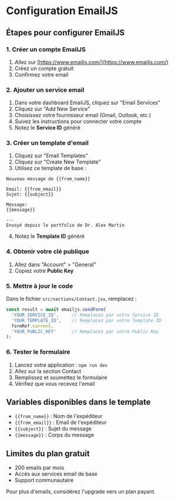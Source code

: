 # Configuration EmailJS

## Étapes pour configurer EmailJS

### 1. Créer un compte EmailJS
1. Allez sur [https://www.emailjs.com/](https://www.emailjs.com/)
2. Créez un compte gratuit
3. Confirmez votre email

### 2. Ajouter un service email
1. Dans votre dashboard EmailJS, cliquez sur "Email Services"
2. Cliquez sur "Add New Service"
3. Choisissez votre fournisseur email (Gmail, Outlook, etc.)
4. Suivez les instructions pour connecter votre compte
5. Notez le **Service ID** généré

### 3. Créer un template d'email
1. Cliquez sur "Email Templates"
2. Cliquez sur "Create New Template"
3. Utilisez ce template de base :

```
Nouveau message de {{from_name}}

Email: {{from_email}}
Sujet: {{subject}}

Message:
{{message}}

---
Envoyé depuis le portfolio de Dr. Alex Martin
```

4. Notez le **Template ID** généré

### 4. Obtenir votre clé publique
1. Allez dans "Account" > "General"
2. Copiez votre **Public Key**

### 5. Mettre à jour le code
Dans le fichier `src/sections/Contact.jsx`, remplacez :

```javascript
const result = await emailjs.sendForm(
  'YOUR_SERVICE_ID',     // Remplacez par votre Service ID
  'YOUR_TEMPLATE_ID',    // Remplacez par votre Template ID
  formRef.current,
  'YOUR_PUBLIC_KEY'      // Remplacez par votre Public Key
);
```

### 6. Tester le formulaire
1. Lancez votre application : `npm run dev`
2. Allez sur la section Contact
3. Remplissez et soumettez le formulaire
4. Vérifiez que vous recevez l'email

## Variables disponibles dans le template

- `{{from_name}}` : Nom de l'expéditeur
- `{{from_email}}` : Email de l'expéditeur  
- `{{subject}}` : Sujet du message
- `{{message}}` : Corps du message

## Limites du plan gratuit

- 200 emails par mois
- Accès aux services email de base
- Support communautaire

Pour plus d'emails, considérez l'upgrade vers un plan payant.